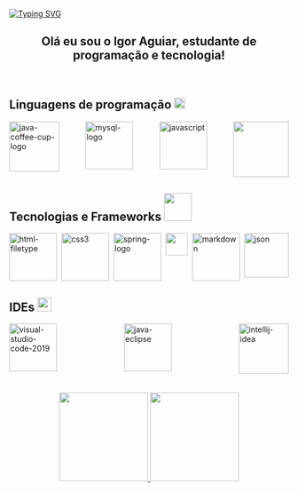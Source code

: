 [![Typing SVG](https://readme-typing-svg.herokuapp.com?font=Titan+One&size=40&pause=1000&color=FF0000&center=true&vCenter=true&width=1000&lines=Igor+Aguiar)](https://git.io/typing-svg)

<h2 align=center>Olá eu sou o Igor Aguiar, estudante de programação e tecnologia! </h2>
<br>


## Linguagens de programação <img src="https://media2.giphy.com/media/QssGEmpkyEOhBCb7e1/giphy.gif?cid=ecf05e47a0n3gi1bfqntqmob8g9aid1oyj2wr3ds3mg700bl&amp;rid=giphy.gif" width="20px">
<div style="display: flex; justify-content: space-between;">
<img width="90" height="90" src="https://img.icons8.com/plasticine/100/java-coffee-cup-logo.png" alt="java-coffee-cup-logo"/>
<img width="86" height="86" src="https://img.icons8.com/color/96/mysql-logo.png" alt="mysql-logo"/>
<img width="86" height="86" src="https://img.icons8.com/arcade/128/javascript.png" alt="javascript"/>
<img src = "https://raw.githubusercontent.com/7oSkaaa/7oSkaaa/main/Images/about_me.gif" width = 100px height=100px>
</div>

## Tecnologias e Frameworks <picture> <img src = "https://github.com/7oSkaaa/7oSkaaa/blob/main/Images/Software_Tools.gif?raw=true" width = 50px>  </picture>
<div style="display: flex; justify-content: space-between;">
<img width="86" height="86" src="https://img.icons8.com/color-glass/96/html-filetype.png" alt="html-filetype"/>
<img width="86" height="86" src="https://img.icons8.com/dusk/128/css3.png" alt="css3"/>
<img width="86" height="86" src="https://img.icons8.com/color/96/spring-logo.png" alt="spring-logo"/>
<img width="" height="40" src="https://img.shields.io/badge/Hibernate-59666C?style=for-the-badge&logo=Hibernate&logoColor=green"/>
<img width="86" height="86" src="https://img.icons8.com/nolan/96/markdown.png" alt="markdown"/>
<img width="80" height="80" src="https://img.icons8.com/ultraviolet/80/json.png" alt="json"/>
</div>

## IDEs <img src = "https://raw.githubusercontent.com/7oSkaaa/7oSkaaa/main/Images/Statistics.gif" width = 25px>
<div style="display: flex; justify-content: space-between;">
<img width="86" height="86" src="https://img.icons8.com/color/96/visual-studio-code-2019.png" alt="visual-studio-code-2019"/>
<img width="86" height="86" src="https://img.icons8.com/nolan/96/java-eclipse.png" alt="java-eclipse"/>
<img width="90" height="90" src="https://img.icons8.com/plasticine/100/intellij-idea.png" alt="intellij-idea"/>
</div>
<br>
<br>


<div  align=center>
<a href="https://github.com/IgorAgui">
  <img height="160em" src="https://github-readme-stats-eight-theta.vercel.app/api?username=IgorAgui&show_icons=true&theme=dracula&include_all_commits=true&count_private=true"/>

<img height="160em" src="https://github-readme-stats-eight-theta.vercel.app/api/top-langs/?username=IgorAgui&layout=compact&langs_count=8&theme=dracula"/>
 </div>


 

